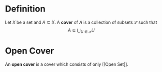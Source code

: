 # Definition

Let $X$ be a set and $A \subseteq X$. A **cover** of $A$ is a collection of subsets $\mathcal{S}$ such that 
$$
A \subseteq \bigcup_{U \in \mathcal{S}}U
$$

# Open Cover

An **open cover** is a cover which consists of only [[Open Set]].